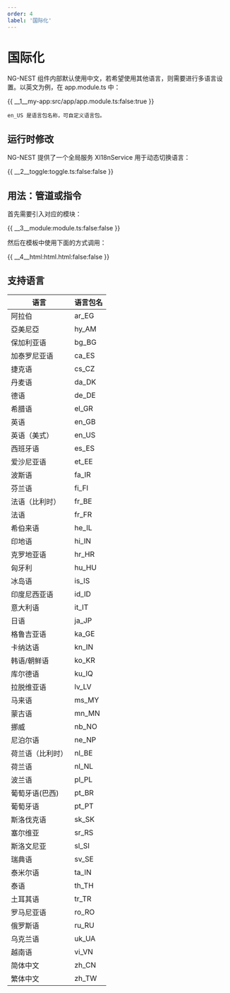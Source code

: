 ```yaml
---
order: 4
label: '国际化'
---
```


# 国际化

NG-NEST 组件内部默认使用中文，若希望使用其他语言，则需要进行多语言设置。以英文为例，在 app.module.ts 中：

{{ __1\__my-app:src/app/app.module.ts:false:true }}

```info
en_US 是语言包名称，可自定义语言包。
```

## 运行时修改

NG-NEST 提供了一个全局服务 XI18nService 用于动态切换语言：

{{ __2\__toggle:toggle.ts:false:false }}

## 用法：管道或指令

首先需要引入对应的模块：

{{ __3\__module:module.ts:false:false }}

然后在模板中使用下面的方式调用：

{{ __4\__html:html.html:false:false }}

## 支持语言

| 语言             | 语言包名 |
| ---------------- | -------- |
| 阿拉伯           | ar_EG    |
| 亞美尼亞         | hy_AM    |
| 保加利亚语       | bg_BG    |
| 加泰罗尼亚语     | ca_ES    |
| 捷克语           | cs_CZ    |
| 丹麦语           | da_DK    |
| 德语             | de_DE    |
| 希腊语           | el_GR    |
| 英语             | en_GB    |
| 英语（美式）     | en_US    |
| 西班牙语         | es_ES    |
| 爱沙尼亚语       | et_EE    |
| 波斯语           | fa_IR    |
| 芬兰语           | fi_FI    |
| 法语（比利时）   | fr_BE    |
| 法语             | fr_FR    |
| 希伯来语         | he_IL    |
| 印地语           | hi_IN    |
| 克罗地亚语       | hr_HR    |
| 匈牙利           | hu_HU    |
| 冰岛语           | is_IS    |
| 印度尼西亚语     | id_ID    |
| 意大利语         | it_IT    |
| 日语             | ja_JP    |
| 格鲁吉亚语       | ka_GE    |
| 卡纳达语         | kn_IN    |
| 韩语/朝鲜语      | ko_KR    |
| 库尔德语         | ku_IQ    |
| 拉脱维亚语       | lv_LV    |
| 马来语           | ms_MY    |
| 蒙古语           | mn_MN    |
| 挪威             | nb_NO    |
| 尼泊尔语         | ne_NP    |
| 荷兰语（比利时） | nl_BE    |
| 荷兰语           | nl_NL    |
| 波兰语           | pl_PL    |
| 葡萄牙语(巴西)   | pt_BR    |
| 葡萄牙语         | pt_PT    |
| 斯洛伐克语       | sk_SK    |
| 塞尔维亚         | sr_RS    |
| 斯洛文尼亚       | sl_SI    |
| 瑞典语           | sv_SE    |
| 泰米尔语         | ta_IN    |
| 泰语             | th_TH    |
| 土耳其语         | tr_TR    |
| 罗马尼亚语       | ro_RO    |
| 俄罗斯语         | ru_RU    |
| 乌克兰语         | uk_UA    |
| 越南语           | vi_VN    |
| 简体中文         | zh_CN    |
| 繁体中文         | zh_TW    |
